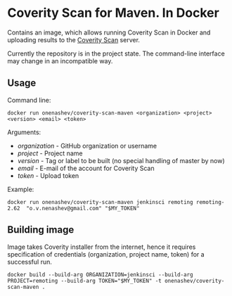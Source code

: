 Coverity Scan for Maven. In Docker
===

Contains an image, which allows running Coverity Scan in Docker 
and uploading results to the [Coverity Scan](https://scan.coverity.com) server.

Currently the repository is in the project state. 
The command-line interface may change in an incompatible way.

## Usage

Command line:

```
docker run onenashev/coverity-scan-maven <organization> <project> <version> <email> <token>
```

Arguments:

* _organization_ - GitHub organization or username
* _project_ - Project name
* _version_ - Tag or label to be built (no special handling of master by now)
* _email_ - E-mail of the account for Coverity Scan
* _token_ - Upload token

Example:

```
docker run onenashev/coverity-scan-maven jenkinsci remoting remoting-2.62  "o.v.nenashev@gmail.com" "$MY_TOKEN" 
```

## Building image

Image takes Coverity installer from the internet, hence it requires specification of credentials (organization, project name, token) for a successful run.

```
docker build --build-arg ORGANIZATION=jenkinsci --build-arg  PROJECT=remoting --build-arg TOKEN="$MY_TOKEN" -t onenashev/coverity-scan-maven .
```